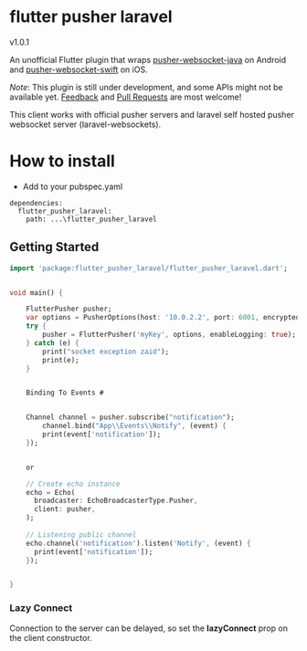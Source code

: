 # flutter pusher laravel

v1.0.1

An unofficial Flutter plugin that wraps [pusher-websocket-java](https://github.com/pusher/pusher-websocket-java) on Android and [pusher-websocket-swift](https://github.com/pusher/pusher-websocket-swift) on iOS.


*Note*: This plugin is still under development, and some APIs might not be available yet. [Feedback](https://github.com/heywhy/flutter-pusher-client/issues) and [Pull Requests](https://github.com/heywhy/flutter-pusher-client/pulls) are most welcome!

This client works with official pusher servers and laravel self hosted pusher websocket server (laravel-websockets).

# How to install
* Add to your pubspec.yaml
```
dependencies:
  flutter_pusher_laravel: 
    path: ...\flutter_pusher_laravel
```

## Getting Started

```dart
import 'package:flutter_pusher_laravel/flutter_pusher_laravel.dart';


void main() {

    FlutterPusher pusher;
    var options = PusherOptions(host: '10.0.2.2', port: 6001, encrypted: false);
    try {
        pusher = FlutterPusher('myKey', options, enableLogging: true);
    } catch (e) {
        print("socket exception zaid");
        print(e);
    }


    Binding To Events #


    Channel channel = pusher.subscribe("notification");
        channel.bind("App\\Events\\Notify", (event) {
        print(event['notification']);
    });


    or

    // Create echo instance
    echo = Echo(
      broadcaster: EchoBroadcasterType.Pusher,
      client: pusher,
    );
    
    // Listening public channel
    echo.channel('notification').listen('Notify', (event) {
      print(event['notification']);
    });


}
```

### Lazy Connect

Connection to the server can be delayed, so set the **lazyConnect** prop on the client constructor.

